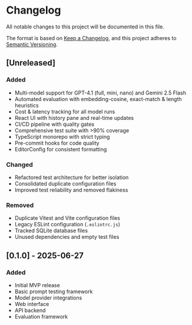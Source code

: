 # Changelog

All notable changes to this project will be documented in this file.

The format is based on [Keep a Changelog](https://keepachangelog.com/en/1.0.0/),
and this project adheres to [Semantic Versioning](https://semver.org/spec/v2.0.0.html).

## [Unreleased]

### Added

- Multi-model support for GPT-4.1 (full, mini, nano) and Gemini 2.5 Flash
- Automated evaluation with embedding-cosine, exact-match & length heuristics
- Cost & latency tracking for all model runs
- React UI with history pane and real-time updates
- CI/CD pipeline with quality gates
- Comprehensive test suite with >90% coverage
- TypeScript monorepo with strict typing
- Pre-commit hooks for code quality
- EditorConfig for consistent formatting

### Changed

- Refactored test architecture for better isolation
- Consolidated duplicate configuration files
- Improved test reliability and removed flakiness

### Removed

- Duplicate Vitest and Vite configuration files
- Legacy ESLint configuration (`.eslintrc.js`)
- Tracked SQLite database files
- Unused dependencies and empty test files

## [0.1.0] - 2025-06-27

### Added

- Initial MVP release
- Basic prompt testing framework
- Model provider integrations
- Web interface
- API backend
- Evaluation framework
